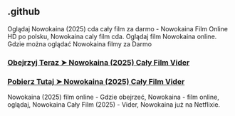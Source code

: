 ## .github

Oglądaj Nowokaina (2025) cda cały film za darmo - Nowokaina Film Online HD po polsku, Nowokaina caly film cda. Oglądaj film Nowokaina online. Gdzie można oglądać Nowokaina filmy za Darmo

### [Obejrzyj Teraz ➤ Nowokaina (2025) Cały Film Vider](https://watching4khdmovies.blogspot.com/2025/03/novocaine.html)

### [Pobierz Tutaj ➤ Nowokaina (2025) Cały Film Vider](https://watching4khdmovies.blogspot.com/2025/03/novocaine.html)

Nowokaina (2025) film online - Gdzie obejrzeć, Nowokaina - film online, oglądaj, Nowokaina Cały Film (2025) - Vider, Nowokaina już na Netflixie.


